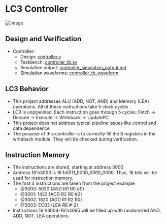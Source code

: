# LC3 Controller
![image](https://github.com/coolnikitav/coding-lessons/assets/30304422/6709a018-5cc2-4024-8da9-2f176df188a4)

## Design and Verification
- Controller:
  - Design: [controller.v](controller.v)
  - Testbench: [controller_tb.sv](controller_tb.sv)
  - Simulation output: [controller_simulation_output.md](controller_simulation_output.md)
  - Simulation waveforms: [controller_tb_waveform](controller_tb_waveform.md)

## LC3 Behavior
- This project addresses ALU (ADD, NOT, AND) and Memory (LEA) operations. All of these instructions take 5 clock cycles
- LC3 is unpipelined. Each instruction goes through 5 cycles: Fetch -> Decode -> Execute -> Writeback -> UpdatePC
- This project does not address typical pipeline issues like control and data dependence
- The purpose of this controller is to correctly fill the 8 registers in the writeback module. They will be checked during verification.

## Instruction Memory
- The instructions are stored, starting at address 3000
- Address 16'h3000 is 16'b0011_0000_0000_0000. Thus, 16 bits will be used for instruction memory.
- The first 4 instructions are taken from the project example
  - @3000: 5020 (AND R0 R0 #0)
  - @3001: 1422 (ADD R2 R0 #2)
  - @3002: 1820 (ADD R1 R2 R0)
  - @3003: EC03 (LEA R6 #-2)
- Instructions 16'h3004-16'h4095 will be filled up with randomized AND, ADD, NOT, LEA operations.

